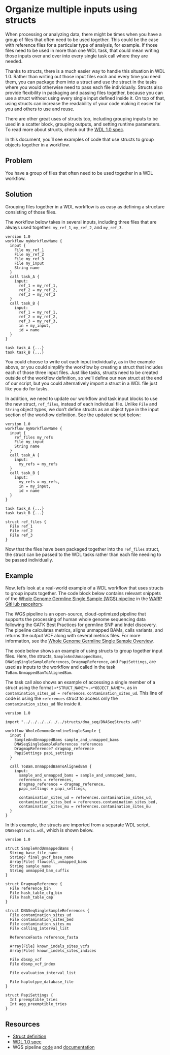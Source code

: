 # Organize multiple inputs using structs

When processing or analyzing data, there might be times when you have a group of files that often need to be used together. This could be the case with reference files for a particular type of analysis, for example. If those files need to be used in more than one WDL task, that could mean writing those inputs over and over into every single task call where they are needed. 

Thanks to structs, there is a much easier way to handle this situation in WDL 1.0. Rather than writing out those input files each and every time you need them, you can package them into a struct and use the struct in the tasks where you would otherwise need to pass each file individually. Structs also provide flexibility in packaging and passing files together, because you can use a struct without using every single input defined inside it. On top of that, using structs can increase the readability of your code making it easier for you and others to use and reuse. 

There are other great uses of structs too, including grouping inputs to be used in a scatter block, grouping outputs, and setting runtime parameters. To read more about structs, check out the [WDL 1.0 spec](https://github.com/openwdl/wdl/blob/main/versions/1.0/SPEC.md#struct-definition).

In this document, you’ll see examples of code that use structs to group objects together in a workflow.

## Problem

You have a group of files that often need to be used together in a WDL workflow.

## Solution

Grouping files together in a WDL workflow is as easy as defining a structure consisting of those files.

The workflow below takes in several inputs, including three files that are always used together: `my_ref_1`, `my_ref_2`, and `my_ref_3`.

```wdl
version 1.0
workflow myWorkflowName {
  input {
    File my_ref_1
    File my_ref_2
    File my_ref_3
    File my_input
    String name
  }
  call task_A {
    input: 
      ref_1 = my_ref_1,
      ref_2 = my_ref_2,
      ref_3 = my_ref_3
  }
  call task_B {
    input: 
      ref_1 = my_ref_1,
      ref_2 = my_ref_2,
      ref_3 = my_ref_3,
      in = my_input,
      id = name
  }
}

task task_A {...}
task task_B {...}
```

You could choose to write out each input individually, as in the example above, or you could simplify the workflow by creating a struct that includes each of those three input files. Just like tasks, structs need to be created outside of the workflow definition, so we’ll define our new struct at the end of our script, but you could alternatively import a struct in a WDL file just like you do for tasks. 

In addition, we need to update our workflow and task input blocks to use the new struct, `ref_files`, instead of each individual file. Unlike `File` and `String` object types, we don’t define structs as an object type in the input section of the workflow definition. See the updated script below:

```wdl
version 1.0
workflow myWorkflowName {
  input {
    ref_files my_refs
    File my_input
    String name
  }
  call task_A {
    input: 
      my_refs = my_refs
  }
  call task_B {
    input: 
      my_refs = my_refs,
      in = my_input,
      id = name
  }
}

task task_A {...}
task task_B {...}

struct ref_files {
  File ref_1
  File ref_2
  File ref_3
}
```



Now that the files have been packaged together into the `ref_files` struct, the struct can be passed to the WDL tasks rather than each file needing to be passed individually.

## Example

Now, let’s look at a real-world example of a WDL workflow that uses structs to group inputs together. The code block below contains relevant snippets of the [Whole Genome Germline Single Sample (WGS) pipeline](https://github.com/broadinstitute/warp/blob/master/pipelines/broad/dna_seq/germline/single_sample/wgs/WholeGenomeGermlineSingleSample.wdl) in the [WARP GitHub repository](https://github.com/broadinstitute/warp/tree/master).

The WGS pipeline is an open-source, cloud-optimized pipeline that supports the processing of human whole genome sequencing data following the GATK Best Practices for germline SNP and Indel discovery. The pipeline calculates metrics, aligns unmapped BAMs, calls variants, and returns the output VCF along with several metrics files. For more information, see the [Whole Genome Germline Single Sample Overview](https://broadinstitute.github.io/warp/docs/Pipelines/Whole_Genome_Germline_Single_Sample_Pipeline/README).

The code below shows an example of using structs to group together input files. Here, the structs, `SampleAndUnmappedBams`, `DNASeqSingleSampleReferences`, `​​DragmapReference`, and `PapiSettings`, are used as inputs to the workflow and called in the task `ToBam.UnmappedBamToAlignedBam`. 

The task call also shows an example of accessing a single member of a struct using the format `<*STRUCT_NAME*>.<*OBJECT_NAME*>`, as in `contamination_sites_ud = references.contamination_sites_ud`. This line of code is using the `references` struct to access only the `contamination_sites_ud` file inside it.

```wdl
version 1.0

import "../../../../../../structs/dna_seq/DNASeqStructs.wdl"

workflow WholeGenomeGermlineSingleSample {
  input {
    SampleAndUnmappedBams sample_and_unmapped_bams
    DNASeqSingleSampleReferences references
    DragmapReference? dragmap_reference
    PapiSettings papi_settings
  }

  call ToBam.UnmappedBamToAlignedBam {
    input:
      sample_and_unmapped_bams = sample_and_unmapped_bams,
      references = references,
      dragmap_reference = dragmap_reference,
      papi_settings = papi_settings,

      contamination_sites_ud = references.contamination_sites_ud,
      contamination_sites_bed = references.contamination_sites_bed,
      contamination_sites_mu = references.contamination_sites_mu
  }
}
```

In this example, the structs are imported from a separate WDL script, `DNASeqStructs.wdl`, which is shown below.

```wdl
version 1.0

struct SampleAndUnmappedBams {
  String base_file_name
  String? final_gvcf_base_name
  Array[File] flowcell_unmapped_bams
  String sample_name
  String unmapped_bam_suffix
}

struct DragmapReference {
  File reference_bin
  File hash_table_cfg_bin
  File hash_table_cmp
}

struct DNASeqSingleSampleReferences {
  File contamination_sites_ud
  File contamination_sites_bed
  File contamination_sites_mu
  File calling_interval_list

  ReferenceFasta reference_fasta

  Array[File] known_indels_sites_vcfs
  Array[File] known_indels_sites_indices

  File dbsnp_vcf
  File dbsnp_vcf_index

  File evaluation_interval_list

  File haplotype_database_file
}

struct PapiSettings {
  Int preemptible_tries
  Int agg_preemptible_tries
}
```

## Resources

- [Struct definition](https://github.com/openwdl/wdl/blob/main/versions/1.0/SPEC.md#struct-definition)
- [WDL 1.0 spec](https://github.com/openwdl/wdl/blob/main/versions/1.0/SPEC.md)
- WGS pipeline
  [code](https://github.com/broadinstitute/warp/blob/master/pipelines/broad/dna_seq/germline/single_sample/wgs/WholeGenomeGermlineSingleSample.wdl)
  and
  [documentation](https://broadinstitute.github.io/warp/docs/Pipelines/Whole_Genome_Germline_Single_Sample_Pipeline/README)
